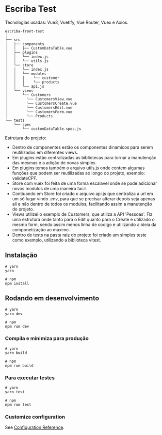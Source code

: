 # Escriba Test

Tecnologias usadas: Vue3, Vuetify, Vue Router, Vuex e Axios.

```
escriba-front-test
│
├── src
│   ├── components
│   │   ├── CustomDataTable.vue
│   ├── plugins
│   │   └── index.js
│   │   └── utils.js
│   └── store
│   │   └── index.js
│   │   └── modules
│   │   │    └── customer
│   │   │    └── products
│   │   └── api.js
│   └── views
│       └── Customers
│         └── CustomersView.vue
│         └── CustomersCreate.vue
│         └── CustomersEdit.vue
│         └── CustomersForm.vue
│         └── Products
└── tests
    └── spec
        └── customDataTable.spec.js
```
Estrutura do projeto:
- Dentro de componentes estão os componentes dinamicos para serem reutilizados em diferentes views.
- Em plugins estão centralizadas as bibliotecas para tornar a manutenção das mesmas e a adição de novas simples.
- Em plugins temos também o arquivo utils.js onde contem algumas funções que podem ser reutilizadas ao longo do projeto, exemplo: validateCPF.
- Store com vuex foi feita de uma forma escalavel onde se pode adicionar novos modulos de uma maneira facil.
- Contiuando em Store foi criado o arquivo api.js que centraliza a url em um só lugar vindo .env, para que se precisar alterar depois seja apenas ali e não dentro de  todos os modulos, facilitando assim a manutenção do projeto.
- Views utilizei o exemplo de Customers, que utiliza a API 'Pessoas'. Fiz uma estrutura onde tanto para o Edit quanto para o Create é utilizado o mesmo form, sendo assim menos linha de codigo e utilizando a ideia da componetização ao maximo.
- Dentro de tests na pasta raiz do projeto foi criado um simples teste como exemplo, utilizando a biblioteca vitest.

## Instalação
```
# yarn
yarn

# npm
npm install
```

## Rodando em desenvolvimento

```
# yarn
yarn dev

# npm
npm run dev
```

### Compila e minimiza para produção

```
# yarn
yarn build

# npm
npm run build
```

### Para executar testes

```
# yarn
yarn test

# npm
npm run test
```

### Customize configuration

See [Configuration Reference](https://vitejs.dev/config/).
